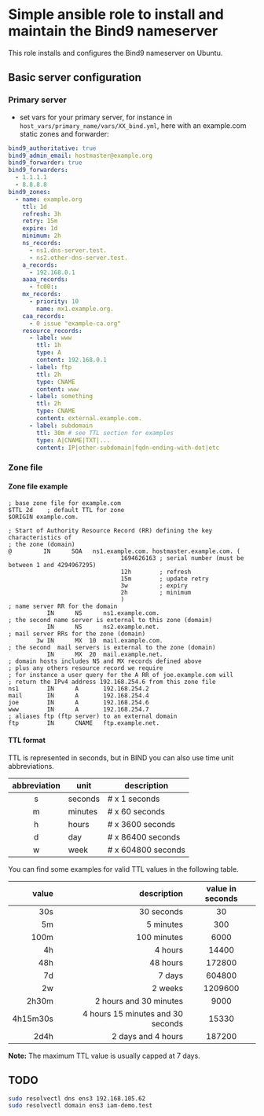 # Simple ansible role to install and maintain the Bind9 nameserver

This role installs and configures the Bind9 nameserver on Ubuntu.

## Basic server configuration

### Primary server

* set vars for your primary server, for instance in `host_vars/primary_name/vars/XX_bind.yml`, here with an example.com static zones and forwarder:

```yaml
bind9_authoritative: true
bind9_admin_email: hostmaster@example.org
bind9_forwarder: true
bind9_forwarders:
  - 1.1.1.1
  - 8.8.8.8
bind9_zones:
  - name: example.org
    ttl: 1d
    refresh: 3h
    retry: 15m
    expire: 1d
    minimum: 2h
    ns_records:
      - ns1.dns-server.test.
      - ns2.other-dns-server.test.
    a_records:
      - 192.168.0.1
    aaaa_records:
      - fc00::
    mx_records:
      - priority: 10
        name: mx1.example.org.
    caa_records: 
      - 0 issue "example-ca.org"
    resource_records:
      - label: www
        ttl: 1h
        type: A
        content: 192.168.0.1
      - label: ftp
        ttl: 2h
        type: CNAME
        content: www
      - label: something
        ttl: 2h
        type: CNAME
        content: external.example.com.
      - label: subdomain
        ttl: 30m # see TTL section for examples
        type: A|CNAME|TXT|...
        content: IP|other-subdomain|fqdn-ending-with-dot|etc
```

### Zone file

#### Zone file example

```zone
; base zone file for example.com
$TTL 2d    ; default TTL for zone
$ORIGIN example.com.

; Start of Authority Resource Record (RR) defining the key characteristics of
; the zone (domain)
@         IN      SOA   ns1.example.com. hostmaster.example.com. (
                                1694626163 ; serial number (must be between 1 and 4294967295)
                                12h        ; refresh
                                15m        ; update retry
                                3w         ; expiry
                                2h         ; minimum
                                )
; name server RR for the domain
           IN      NS      ns1.example.com.
; the second name server is external to this zone (domain)
           IN      NS      ns2.example.net.
; mail server RRs for the zone (domain)
        3w IN      MX  10  mail.example.com.
; the second  mail servers is external to the zone (domain)
           IN      MX  20  mail.example.net.
; domain hosts includes NS and MX records defined above
; plus any others resource record we require
; for instance a user query for the A RR of joe.example.com will
; return the IPv4 address 192.168.254.6 from this zone file
ns1        IN      A       192.168.254.2
mail       IN      A       192.168.254.4
joe        IN      A       192.168.254.6
www        IN      A       192.168.254.7
; aliases ftp (ftp server) to an external domain
ftp        IN      CNAME   ftp.example.net.
```

#### TTL format

TTL is represented in seconds, but in BIND you can also use time unit
abbreviations.

| abbreviation | unit    | description        |
| :----------: | ------- | ------------------ |
|      s       | seconds | # x 1 seconds      |
|      m       | minutes | # x 60 seconds     |
|      h       | hours   | # x 3600 seconds   |
|      d       | day     | # x 86400 seconds  |
|      w       | week    | # x 604800 seconds |

You can find some examples for valid TTL values in the following table.

|    value |                       description | value in seconds |
| -------: | --------------------------------: | :--------------: |
|      30s |                        30 seconds |        30        |
|       5m |                         5 minutes |       300        |
|     100m |                       100 minutes |       6000       |
|       4h |                           4 hours |      14400       |
|      48h |                          48 hours |      172800      |
|       7d |                            7 days |      604800      |
|       2w |                           2 weeks |     1209600      |
|    2h30m |            2 hours and 30 minutes |       9000       |
| 4h15m30s | 4 hours 15 minutes and 30 seconds |      15330       |
|     2d4h |                2 days and 4 hours |      187200      |

**Note:** The maximum TTL value is usually capped at 7 days.

## TODO

```sh
sudo resolvectl dns ens3 192.168.105.62
sudo resolvectl domain ens3 iam-demo.test

```
